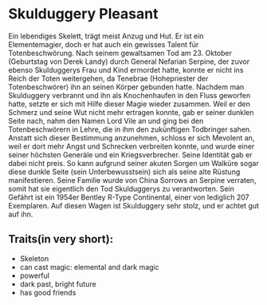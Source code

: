# Skulduggery Pleasant

Ein lebendiges Skelett, trägt meist Anzug und Hut. Er ist ein Elementemagier, doch er hat auch ein gewisses Talent für Totenbeschwörung. Nach seinem gewaltsamen Tod am 23. Oktober (Geburtstag von Derek Landy) durch General Nefarian Serpine, der zuvor ebenso Skulduggerys Frau und Kind ermordet hatte, konnte er nicht ins Reich der Toten weitergehen, da Tenebrae (Hohepriester der Totenbeschwörer) ihn an seinen Körper gebunden hatte. Nachdem man Skulduggery verbrannt und ihn als Knochenhaufen in den Fluss geworfen hatte, setzte er sich mit Hilfe dieser Magie wieder zusammen. Weil er den Schmerz und seine Wut nicht mehr ertragen konnte, gab er seiner dunklen Seite nach, nahm den Namen Lord Vile an und ging bei den Totenbeschwörern in Lehre, die in ihm den zukünftigen Todbringer sahen. Anstatt sich dieser Bestimmung anzunehmen, schloss er sich Mevolent an, weil er dort mehr Angst und Schrecken verbreiten konnte, und wurde einer seiner höchsten Generäle und ein Kriegsverbrecher. Seine Identität gab er dabei nicht preis. So kann aufgrund seiner akuten Sorgen um Walküre sogar diese dunkle Seite (sein Unterbewusstsein) sich als seine alte Rüstung manifestieren. Seine Familie wurde von China Sorrows an Serpine verraten, somit hat sie eigentlich den Tod Skulduggerys zu verantworten. Sein Gefährt ist ein 1954er Bentley R-Type Continental, einer von lediglich 207 Exemplaren. Auf diesen Wagen ist Skulduggery sehr stolz, und er achtet gut auf ihn.

## Traits(in very short):

* Skeleton
* can cast magic: elemental and dark magic
* powerful
* dark past, bright future
* has good friends